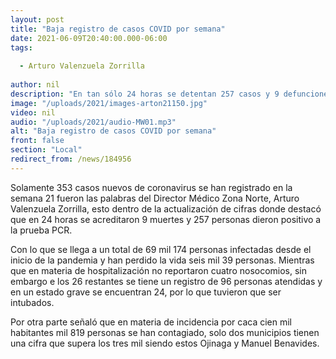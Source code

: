 ```yaml
---
layout: post
title: "Baja registro de casos COVID por semana"
date: 2021-06-09T20:40:00.000-06:00
tags:
  
  - Arturo Valenzuela Zorrilla
  
author: nil
description: "En tan sólo 24 horas se detentan 257 casos y 9 defunciones son acreditadas."
image: "/uploads/2021/images-arton21150.jpg"
video: nil
audio: "/uploads/2021/audio-MW01.mp3"
alt: "Baja registro de casos COVID por semana"
front: false
section: "Local"
redirect_from: /news/184956
---
```


Solamente 353 casos nuevos de coronavirus se han registrado en la semana 21 fueron las palabras del Director Médico Zona Norte, Arturo Valenzuela Zorrilla, esto dentro de la actualización de cifras donde destacó que en 24 horas se acreditaron 9 muertes y 257 personas dieron positivo a la prueba PCR.

Con lo que se llega a un total de 69 mil 174 personas infectadas desde el inicio de la pandemia y han perdido la vida seis mil 39 personas. Mientras que en materia de hospitalización no reportaron cuatro nosocomios, sin embargo e los 26 restantes se tiene un registro de 96 personas atendidas y en un estado grave se encuentran 24, por lo que tuvieron que ser intubados.

Por otra parte señaló que en materia de incidencia por caca cien mil habitantes mil 819 personas se han contagiado, solo dos municipios tienen una cifra que supera los tres mil siendo estos Ojinaga y Manuel Benavides.
